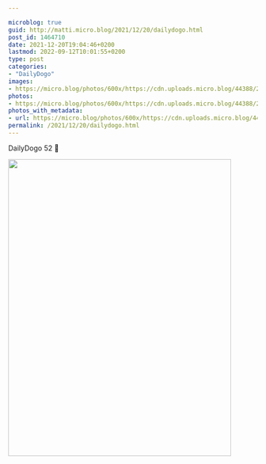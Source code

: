 ```yaml
---

microblog: true
guid: http://matti.micro.blog/2021/12/20/dailydogo.html
post_id: 1464710
date: 2021-12-20T19:04:46+0200
lastmod: 2022-09-12T10:01:55+0200
type: post
categories:
- "DailyDogo"
images:
- https://micro.blog/photos/600x/https://cdn.uploads.micro.blog/44388/2021/d7f5c3204e.jpg
photos:
- https://micro.blog/photos/600x/https://cdn.uploads.micro.blog/44388/2021/d7f5c3204e.jpg
photos_with_metadata:
- url: https://micro.blog/photos/600x/https://cdn.uploads.micro.blog/44388/2021/d7f5c3204e.jpg
permalink: /2021/12/20/dailydogo.html
---
```

DailyDogo 52 🐶

<img src="/media/uploads/2021/d7f5c3204e.jpg" width="450" height="600" alt="" />

